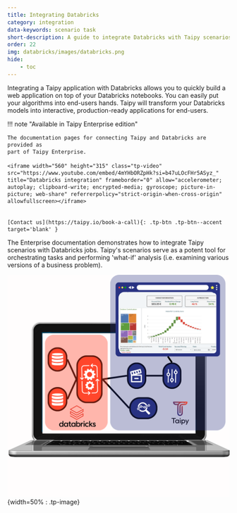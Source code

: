 ```yaml
---
title: Integrating Databricks
category: integration
data-keywords: scenario task
short-description: A guide to integrate Databricks with Taipy scenarios.
order: 22
img: databricks/images/databricks.png
hide:
    - toc
---
```


Integrating a Taipy application with Databricks allows you to quickly build a
web application on top of your Databricks notebooks. You can easily put your
algorithms into end-users hands. Taipy will transform your Databricks models
into interactive, production-ready applications for end-users.

!!! note "Available in Taipy Enterprise edition"

    The documentation pages for connecting Taipy and Databricks are provided as
    part of Taipy Enterprise.

    <iframe width="560" height="315" class="tp-video" src="https://www.youtube.com/embed/4mYHbORZpHk?si=b47uLOcFHr5ASyz_" title="Databricks integration" frameborder="0" allow="accelerometer; autoplay; clipboard-write; encrypted-media; gyroscope; picture-in-picture; web-share" referrerpolicy="strict-origin-when-cross-origin" allowfullscreen></iframe>


    [Contact us](https://taipy.io/book-a-call){: .tp-btn .tp-btn--accent target='blank' }

The Enterprise documentation demonstrates how to integrate Taipy scenarios with
Databricks jobs. Taipy's scenarios serve as a potent tool for orchestrating tasks and
performing 'what-if' analysis (i.e. examining various versions of a business problem).

![Databricks](images/databricks.png){width=50% : .tp-image}
